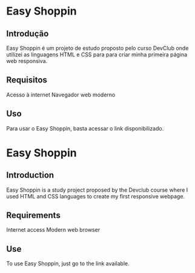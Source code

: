 # Easy Shoppin
## Introdução
Easy Shoppin é um projeto de estudo proposto pelo curso DevClub onde utilizei as linguagens HTML e CSS para para criar minha primeira página web responsiva.

## Requisitos
Acesso à internet
Navegador web moderno
## Uso
Para usar o Easy Shoppin, basta acessar o link disponibilizado.

# Easy Shoppin
## Introduction
Easy Shoppin is a study project proposed by the Devclub course where I used HTML and CSS languages to create my first responsive webpage.

## Requirements
Internet access
Modern web browser
## Use
To use Easy Shoppin, just go to the link available.
